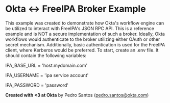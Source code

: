 
# Okta <-> FreeIPA Broker Example

This example was created to demonstrate how Okta's workflow engine can be utilized to interact with FreeIPA's JSON RPC API. This is a reference example and is NOT a secure implementation of such a broker. Ideally, Okta workflows would authenticate to the broker utilizing either OAuth or other secret mechanism. Additionally, basic authentication is used for the FreeIPA client, where Kerberos would be preferred. To start, create an .env file. It should contain the following variables:


IPA_BASE_URL = 'host.mydomain.com'

IPA_USERNAME = 'ipa service account'

IPA_PASSWORD = 'password'

**Created with <3 at Okta** by Pedro Santos (pedro.santos@okta.com)
